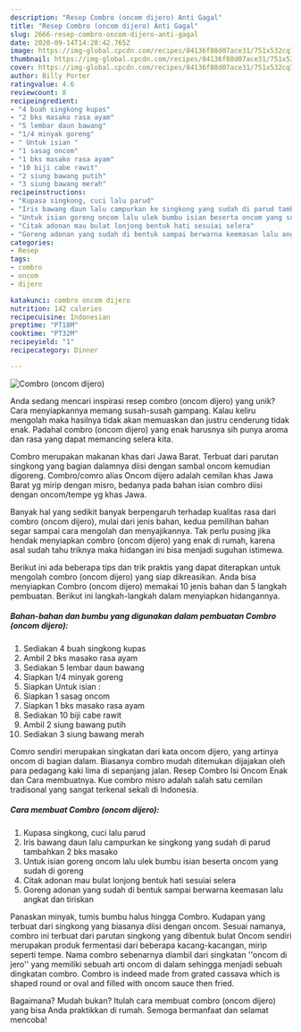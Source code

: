 ```yaml
---
description: "Resep Combro (oncom dijero) Anti Gagal"
title: "Resep Combro (oncom dijero) Anti Gagal"
slug: 2666-resep-combro-oncom-dijero-anti-gagal
date: 2020-09-14T14:28:42.765Z
image: https://img-global.cpcdn.com/recipes/84136f88d07ace31/751x532cq70/combro-oncom-dijero-foto-resep-utama.jpg
thumbnail: https://img-global.cpcdn.com/recipes/84136f88d07ace31/751x532cq70/combro-oncom-dijero-foto-resep-utama.jpg
cover: https://img-global.cpcdn.com/recipes/84136f88d07ace31/751x532cq70/combro-oncom-dijero-foto-resep-utama.jpg
author: Billy Porter
ratingvalue: 4.6
reviewcount: 8
recipeingredient:
- "4 buah singkong kupas"
- "2 bks masako rasa ayam"
- "5 lembar daun bawang"
- "1/4 minyak goreng"
- " Untuk isian "
- "1 sasag oncom"
- "1 bks masako rasa ayam"
- "10 biji cabe rawit"
- "2 siung bawang putih"
- "3 siung bawang merah"
recipeinstructions:
- "Kupasa singkong, cuci lalu parud"
- "Iris bawang daun lalu campurkan ke singkong yang sudah di parud tambahkan 2 bks masako"
- "Untuk isian goreng oncom lalu ulek bumbu isian beserta oncom yang sudah di goreng"
- "Citak adonan mau bulat lonjong bentuk hati sesuiai selera"
- "Goreng adonan yang sudah di bentuk sampai berwarna keemasan lalu angkat dan tiriskan"
categories:
- Resep
tags:
- combro
- oncom
- dijero

katakunci: combro oncom dijero 
nutrition: 142 calories
recipecuisine: Indonesian
preptime: "PT18M"
cooktime: "PT32M"
recipeyield: "1"
recipecategory: Dinner

---
```



![Combro (oncom dijero)](https://img-global.cpcdn.com/recipes/84136f88d07ace31/751x532cq70/combro-oncom-dijero-foto-resep-utama.jpg)

Anda sedang mencari inspirasi resep combro (oncom dijero) yang unik? Cara menyiapkannya memang susah-susah gampang. Kalau keliru mengolah maka hasilnya tidak akan memuaskan dan justru cenderung tidak enak. Padahal combro (oncom dijero) yang enak harusnya sih punya aroma dan rasa yang dapat memancing selera kita.

Combro merupakan makanan khas dari Jawa Barat. Terbuat dari parutan singkong yang bagian dalamnya diisi dengan sambal oncom kemudian digoreng. Combro/comro alias Oncom dijero adalah cemilan khas Jawa Barat yg mirip dengan misro, bedanya pada bahan isian combro diisi dengan oncom/tempe yg khas Jawa.

Banyak hal yang sedikit banyak berpengaruh terhadap kualitas rasa dari combro (oncom dijero), mulai dari jenis bahan, kedua pemilihan bahan segar sampai cara mengolah dan menyajikannya. Tak perlu pusing jika hendak menyiapkan combro (oncom dijero) yang enak di rumah, karena asal sudah tahu triknya maka hidangan ini bisa menjadi suguhan istimewa.


Berikut ini ada beberapa tips dan trik praktis yang dapat diterapkan untuk mengolah combro (oncom dijero) yang siap dikreasikan. Anda bisa menyiapkan Combro (oncom dijero) memakai 10 jenis bahan dan 5 langkah pembuatan. Berikut ini langkah-langkah dalam menyiapkan hidangannya.

<!--inarticleads1-->

##### Bahan-bahan dan bumbu yang digunakan dalam pembuatan Combro (oncom dijero):

1. Sediakan 4 buah singkong kupas
1. Ambil 2 bks masako rasa ayam
1. Sediakan 5 lembar daun bawang
1. Siapkan 1/4 minyak goreng
1. Siapkan  Untuk isian :
1. Siapkan 1 sasag oncom
1. Siapkan 1 bks masako rasa ayam
1. Sediakan 10 biji cabe rawit
1. Ambil 2 siung bawang putih
1. Sediakan 3 siung bawang merah


Comro sendiri merupakan singkatan dari kata oncom dijero, yang artinya oncom di bagian dalam. Biasanya combro mudah ditemukan dijajakan oleh para pedagang kaki lima di sepanjang jalan. Resep Combro Isi Oncom Enak dan Cara membuatnya. Kue combro misro adalah salah satu cemilan tradisonal yang sangat terkenal sekali di Indonesia. 

<!--inarticleads2-->

##### Cara membuat Combro (oncom dijero):

1. Kupasa singkong, cuci lalu parud
1. Iris bawang daun lalu campurkan ke singkong yang sudah di parud tambahkan 2 bks masako
1. Untuk isian goreng oncom lalu ulek bumbu isian beserta oncom yang sudah di goreng
1. Citak adonan mau bulat lonjong bentuk hati sesuiai selera
1. Goreng adonan yang sudah di bentuk sampai berwarna keemasan lalu angkat dan tiriskan


Panaskan minyak, tumis bumbu halus hingga Combro. Kudapan yang terbuat dari singkong yang biasanya diisi dengan oncom. Sesuai namanya, combro ini terbuat dari parutan singkong yang dibentuk bulat Oncom sendiri merupakan produk fermentasi dari beberapa kacang-kacangan, mirip seperti tempe. Nama combro sebenarnya diambil dari singkatan &#39;&#39;oncom di jero&#39;&#39; yang memiliki sebuah arti oncom di dalam sehingga menjadi sebuah dingkatan combro. Combro is indeed made from grated cassava which is shaped round or oval and filled with oncom sauce then fried. 

Bagaimana? Mudah bukan? Itulah cara membuat combro (oncom dijero) yang bisa Anda praktikkan di rumah. Semoga bermanfaat dan selamat mencoba!
